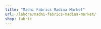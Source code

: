 ```yaml
---
title: "Madni Fabrics Madina Market"
url: /lahore/madni-fabrics-madina-market/
shop: fabric
---
```

